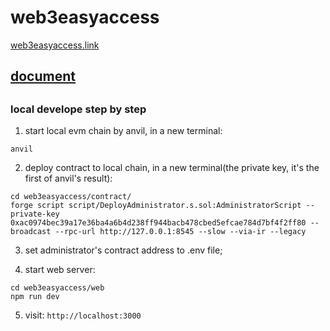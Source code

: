# web3easyaccess

[web3easyaccess.link](https://www.web3easyaccess.link/)

## [document](https://github.com/web3easyaccess/web3easyaccess/blob/main/docs/docs-main_EN.md)

##

### local develope step by step

1. start local evm chain by anvil, in a new terminal:

```
anvil
```

2. deploy contract to local chain, in a new terminal(the private key, it's the first of anvil's result):

```
cd web3easyaccess/contract/
forge script script/DeployAdministrator.s.sol:AdministratorScript --private-key 0xac0974bec39a17e36ba4a6b4d238ff944bacb478cbed5efcae784d7bf4f2ff80 --broadcast --rpc-url http://127.0.0.1:8545 --slow --via-ir --legacy
```

3. set administrator's contract address to .env file;

4. start web server:

```
cd web3easyaccess/web
npm run dev
```

5. visit: `http://localhost:3000`
